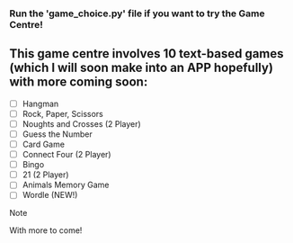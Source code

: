 ### Run the 'game_choice.py' file if you want to try the Game Centre! 

## This game centre involves 10 text-based games (which I will soon make into an APP hopefully) with more coming soon:

- [ ] Hangman
- [ ] Rock, Paper, Scissors
- [ ] Noughts and Crosses (2 Player)
- [ ] Guess the Number
- [ ] Card Game
- [ ] Connect Four (2 Player)
- [ ] Bingo 
- [ ] 21 (2 Player)
- [ ] Animals Memory Game
- [ ] Wordle (NEW!)

> [!note]
With more to come!

